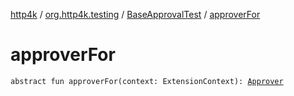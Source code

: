[http4k](../../index.md) / [org.http4k.testing](../index.md) / [BaseApprovalTest](index.md) / [approverFor](./approver-for.md)

# approverFor

`abstract fun approverFor(context: ExtensionContext): `[`Approver`](../-approver/index.md)